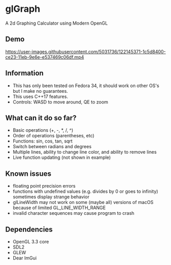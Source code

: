 # glGraph

A 2d Graphing Calculator using Modern OpenGL

## Demo
https://user-images.githubusercontent.com/5031736/122145371-1c5d8400-ce23-11eb-9e6e-e537469c06df.mp4

## Information

- This has only been tested on Fedora 34, it should work on other OS's but I make no guarantees.  
- This uses C++17 features.
- Controls: WASD to move around, QE to zoom

## What can it do so far?

- Basic operations (+, -, *, /, ^)
- Order of operations (parentheses, etc)
- Functions: sin, cos, tan, sqrt
- Switch between radians and degrees
- Multiple lines, ability to change line color, and ability to remove lines
- Live function updating (not shown in example)

## Known issues

- floating point precision errors
- functions with undefined values (e.g. divides by 0 or goes to infinity) sometimes display strange behavior
- glLineWidth may not work on some (maybe all) versions of macOS because of limited GL_LINE_WIDTH_RANGE  
- invalid character sequences may cause program to crash

## Dependencies  

- OpenGL 3.3 core
- SDL2
- GLEW
- Dear ImGui  
